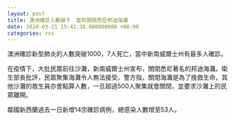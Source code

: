 ```yaml
---
layout: post
title: 澳洲確診人數破千　當局關閉悉尼邦迪海灘
date: 2020-03-21 15:42:38.000000000 +08:00
categories: rss
---
```


澳洲確診新型肺炎的人數突破1000，7人死亡，當中新南威爾士州有最多人確診。

在疫情下，大批民眾前往沙灘，新南威爾士州宣布，關閉悉尼著名的邦迪海灘。衛生部長批評，民眾聚集海灘令人無法接受。警方指，關閉海灘是為了挽救生命，其他沙灘的救生員亦會點算人數，一旦超過500人聚集就會關閉，並要求沙灘上的民眾離開。

鄰國新西蘭過去一日新增14宗確診病例，總感染人數增至53人。
